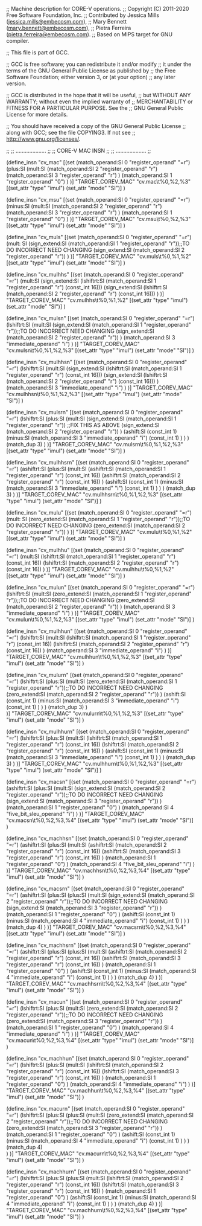 ;; Machine description for CORE-V operations.
;; Copyright (C) 2011-2020 Free Software Foundation, Inc.
;; Contributed by Jessica Mills (jessica.mills@embecosm.com),
;;                Mary Bennett (mary.bennett@embecosm.com),
;;                Pietra Ferreira (pietra.ferreira@embecosm.com).
;; Based on MIPS target for GNU compiler.

;; This file is part of GCC.

;; GCC is free software; you can redistribute it and/or modify
;; it under the terms of the GNU General Public License as published by
;; the Free Software Foundation; either version 3, or (at your option)
;; any later version.

;; GCC is distributed in the hope that it will be useful,
;; but WITHOUT ANY WARRANTY; without even the implied warranty of
;; MERCHANTABILITY or FITNESS FOR A PARTICULAR PURPOSE.  See the
;; GNU General Public License for more details.

;; You should have received a copy of the GNU General Public License
;; along with GCC; see the file COPYING3.  If not see
;; <http://www.gnu.org/licenses/>.

;;
;;  ....................
;;
;;      CORE-V MAC INSN
;;
;;  ....................
;;

(define_insn "cv_mac"
  [(set (match_operand:SI 0 "register_operand" "=r")
    (plus:SI (mult:SI (match_operand:SI 2 "register_operand" "r")
		      (match_operand:SI 3 "register_operand" "r")
	     )
	     (match_operand:SI 1 "register_operand" "0")
    )
  )]
  "TARGET_COREV_MAC"
  "cv.mac\t%0,%2,%3"
  [(set_attr "type" "imul")
   (set_attr "mode" "SI")]
)

(define_insn "cv_msu"
  [(set (match_operand:SI 0 "register_operand" "=r")
    (minus:SI (mult:SI (match_operand:SI 2 "register_operand" "r")
		       (match_operand:SI 3 "register_operand" "r")
	      )
	      (match_operand:SI 1 "register_operand" "0")
    )
  )]
  "TARGET_COREV_MAC"
  "cv.msu\t%0,%2,%3"
  [(set_attr "type" "imul")
   (set_attr "mode" "SI")]
)


(define_insn "cv_muls"
  [(set (match_operand:SI 0 "register_operand" "=r")
    (mult: SI (sign_extend:SI (match_operand:SI 1 "register_operand" "r"));;TO DO INCORRECT NEED CHANGING
	      (sign_extend:SI (match_operand:SI 2 "register_operand" "r"))
    )
  )]
  "TARGET_COREV_MAC"
  "cv.muls\t%0,%1,%2"
  [(set_attr "type" "imul")
   (set_attr "mode" "SI")]
)

(define_insn "cv_mulhhs"
  [(set (match_operand:SI 0 "register_operand" "=r")
    (mult:SI (sign_extend:SI (lshiftrt:SI
			       (match_operand:SI 1 "register_operand" "r")
			       (const_int 16)))
	     (sign_extend:SI (lshiftrt:SI
			       (match_operand:SI 2 "register_operand" "r")
			       (const_int 16)))
    )
  )]
  "TARGET_COREV_MAC"
  "cv.mulhhs\t%0,%1,%2"
  [(set_attr "type" "imul")
   (set_attr "mode" "SI")]
)

(define_insn "cv_mulsn"
  [(set (match_operand:SI 0 "register_operand" "=r")
    (lshiftrt:SI
      (mult:SI (sign_extend:SI (match_operand:SI 1 "register_operand" "r"));;TO DO INCORRECT NEED CHANGING
	       (sign_extend:SI (match_operand:SI 2 "register_operand" "r"))
      )
      (match_operand:SI 3 "immediate_operand" "i")
    )
  )]
  "TARGET_COREV_MAC"
  "cv.mulsn\t%0,%1,%2,%3"
  [(set_attr "type" "imul")
   (set_attr "mode" "SI")]
)

(define_insn "cv_mulhhsn"
  [(set (match_operand:SI 0 "register_operand" "=r")
    (lshiftrt:SI
      (mult:SI (sign_extend:SI (lshiftrt:SI
			         (match_operand:SI 1 "register_operand" "r")
				 (const_int 16)))
	       (sign_extend:SI (lshiftrt:SI
			         (match_operand:SI 2 "register_operand" "r")
				 (const_int 16)))
      )
      (match_operand:SI 3 "immediate_operand" "i")
    ) 
  )]
  "TARGET_COREV_MAC"
  "cv.mulhhsn\t%0,%1,%2,%3"
  [(set_attr "type" "imul")
   (set_attr "mode" "SI")]
)

(define_insn "cv_mulsrn"
  [(set (match_operand:SI 0 "register_operand" "=r")
    (lshiftrt:SI
      (plus:SI
	(mult:SI (sign_extend:SI (match_operand:SI 1 "register_operand" "r")) ;;FIX THIS AS ABOVE
		 (sign_extend:SI (match_operand:SI 2 "register_operand" "r"))
	)
	(ashift:SI
	  (const_int 1)
	  (minus:SI (match_operand:SI 3 "immediate_operand" "i")
		    (const_int 1)
	  )
	)
      )
      (match_dup 3)
    )
  )]
  "TARGET_COREV_MAC"
  "cv.mulsrn\t%0,%1,%2,%3"
  [(set_attr "type" "imul")
   (set_attr "mode" "SI")]
)

(define_insn "cv_mulhhsrn"
  [(set (match_operand:SI 0 "register_operand" "=r")
    (ashiftrt:SI
      (plus:SI
	(mult:SI (ashiftrt:SI (match_operand:SI 1 "register_operand" "r")
			      (const_int 16))
		 (ashiftrt:SI (match_operand:SI 2 "register_operand" "r")
			      (const_int 16))
	)
	(ashift:SI
	  (const_int 1)
	  (minus:SI (match_operand:SI 3 "immediate_operand" "i")
		    (const_int 1)
	  )
	)
      )
      (match_dup 3)
    )
  )]
  "TARGET_COREV_MAC"
  "cv.mulhhsrn\t%0,%1,%2,%3"
  [(set_attr "type" "imul")
   (set_attr "mode" "SI")]
)

(define_insn "cv_mulu"
  [(set (match_operand:SI 0 "register_operand" "=r")
    (mult: SI (zero_extend:SI (match_operand:SI 1 "register_operand" "r"));;TO DO INCORRECT NEED CHANGING
	      (zero_extend:SI (match_operand:SI 2 "register_operand" "r"))
    )
  )]
  "TARGET_COREV_MAC"
  "cv.mulu\t%0,%1,%2"
  [(set_attr "type" "imul")
   (set_attr "mode" "SI")]
)

(define_insn "cv_mulhhu"
  [(set (match_operand:SI 0 "register_operand" "=r")
    (mult:SI (lshiftrt:SI (match_operand:SI 1 "register_operand" "r")
			  (const_int 16))
	     (lshiftrt:SI (match_operand:SI 2 "register_operand" "r")
			  (const_int 16))
    )
  )]
  "TARGET_COREV_MAC"
  "cv.mulhhu\t%0,%1,%2"
  [(set_attr "type" "imul")
   (set_attr "mode" "SI")]
)

(define_insn "cv_mulun"
  [(set (match_operand:SI 0 "register_operand" "=r")
    (lshiftrt:SI
      (mult:SI (zero_extend:SI (match_operand:SI 1 "register_operand" "r"));;TO DO INCORRECT NEED CHANGING
	       (zero_extend:SI (match_operand:SI 2 "register_operand" "r"))
      )
      (match_operand:SI 3 "immediate_operand" "i")
    )
  )]
  "TARGET_COREV_MAC"
  "cv.mulun\t%0,%1,%2,%3"
  [(set_attr "type" "imul")
   (set_attr "mode" "SI")]
)

(define_insn "cv_mulhhun"
  [(set (match_operand:SI 0 "register_operand" "=r")
    (lshiftrt:SI
      (mult:SI (lshiftrt:SI (match_operand:SI 1 "register_operand" "r")
			    (const_int 16))
	       (lshiftrt:SI (match_operand:SI 2 "register_operand" "r")
			    (const_int 16))
      )
      (match_operand:SI 3 "immediate_operand" "i")
    )
  )]
  "TARGET_COREV_MAC"
  "cv.mulhhun\t%0,%1,%2,%3"
  [(set_attr "type" "imul")
   (set_attr "mode" "SI")]
)

(define_insn "cv_mulurn"
  [(set (match_operand:SI 0 "register_operand" "=r")
    (lshiftrt:SI
      (plus:SI
	(mult:SI (zero_extend:SI (match_operand:SI 1 "register_operand" "r"));;TO DO INCORRECT NEED CHANGING
		 (zero_extend:SI (match_operand:SI 2 "register_operand" "r"))
	)
	(ashift:SI
	  (const_int 1)
	  (minus:SI (match_operand:SI 3 "immediate_operand" "i")
		    (const_int 1)
	  )
	)
      )
      (match_dup 3)
    )	
  )]
  "TARGET_COREV_MAC"
  "cv.mulurn\t%0,%1,%2,%3"
  [(set_attr "type" "imul")
   (set_attr "mode" "SI")]
)

(define_insn "cv_mulhhurn"
  [(set (match_operand:SI 0 "register_operand" "=r")
    (lshiftrt:SI
      (plus:SI
	(mult:SI (lshiftrt:SI (match_operand:SI 1 "register_operand" "r")
			      (const_int 16))
		 (lshiftrt:SI (match_operand:SI 2 "register_operand" "r")
			      (const_int 16))
	)
	(ashift:SI
	  (const_int 1)
	  (minus:SI (match_operand:SI 3 "immediate_operand" "i")
		    (const_int 1)
	  )
	)
      )
      (match_dup 3)
    )
  )]
  "TARGET_COREV_MAC"
  "cv.mulhhurn\t%0,%1,%2,%3"
  [(set_attr "type" "imul")
   (set_attr "mode" "SI")]
)

(define_insn "cv_macsn"
  [(set (match_operand:SI 0 "register_operand" "=r")
    (ashiftrt:SI
      (plus:SI
	(mult:SI (sign_extend:SI (match_operand:SI 2 "register_operand" "r"));;TO DO INCORRECT NEED CHANGING
		 (sign_extend:SI (match_operand:SI 3 "register_operand" "r"))
	)
	(match_operand:SI 1 "register_operand" "0")
      )
      (match_operand:SI 4 "five_bit_sleu_operand" "i")
    )
  )]
  "TARGET_COREV_MAC"
  "cv.macsn\t%0,%2,%3,%4"
  [(set_attr "type" "imul")
   (set_attr "mode" "SI")]
)

(define_insn "cv_machhsn"
  [(set (match_operand:SI 0 "register_operand" "=r")
    (ashiftrt:SI
      (plus:SI
	(mult:SI (ashiftrt:SI (match_operand:SI 2 "register_operand" "r")
			      (const_int 16))
		 (ashiftrt:SI (match_operand:SI 3 "register_operand" "r")
			      (const_int 16))
	)
	(match_operand:SI 1 "register_operand" "0")
      )
      (match_operand:SI 4 "five_bit_sleu_operand" "i")
    )
  )]
  "TARGET_COREV_MAC"
  "cv.machhsn\t%0,%2,%3,%4"
  [(set_attr "type" "imul")
   (set_attr "mode" "SI")]
)

(define_insn "cv_macsrn"
  [(set (match_operand:SI 0 "register_operand" "=r")
    (ashiftrt:SI
      (plus:SI
	(plus:SI
	  (mult:SI (sign_extend:SI (match_operand:SI 2 "register_operand" "r"));;TO DO INCORRECT NEED CHANGING
		   (sign_extend:SI (match_operand:SI 3 "register_operand" "r"))
	  )
	  (match_operand:SI 1 "register_operand" "0")
	)
	(ashift:SI 
	  (const_int 1)
	  (minus:SI (match_operand:SI 4 "immediate_operand" "i") 
		    (const_int 1)
	  )
	)
      )
      (match_dup 4)
    )
  )]
  "TARGET_COREV_MAC"
  "cv.macsrn\t%0,%2,%3,%4"
  [(set_attr "type" "imul")
   (set_attr "mode" "SI")]
)

(define_insn "cv_machhsrn"
  [(set (match_operand:SI 0 "register_operand" "=r")
    (ashiftrt:SI
      (plus:SI
	(plus:SI
	  (mult:SI (ashiftrt:SI (match_operand:SI 2 "register_operand" "r")
				(const_int 16))
		   (ashiftrt:SI (match_operand:SI 3 "register_operand" "r")
				(const_int 16))
	  )
	  (match_operand:SI 1 "register_operand" "0")
	)
	(ashift:SI
	  (const_int 1)
	  (minus:SI (match_operand:SI 4 "immediate_operand" "i")
		    (const_int 1)
	  )
	)
      )
      (match_dup 4)
    )
  )]
  "TARGET_COREV_MAC"
  "cv.machhsrn\t%0,%2,%3,%4"
  [(set_attr "type" "imul")
   (set_attr "mode" "SI")]
)

(define_insn "cv_macun"
  [(set (match_operand:SI 0 "register_operand" "=r")
    (lshiftrt:SI
      (plus:SI
	(mult:SI (zero_extend:SI (match_operand:SI 2 "register_operand" "r"));;TO DO INCORRECT NEED CHANGING
		 (zero_extend:SI (match_operand:SI 3 "register_operand" "r"))
	)
	(match_operand:SI 1 "register_operand" "0")
      )
      (match_operand:SI 4 "immediate_operand" "i")
    )
  )]
  "TARGET_COREV_MAC"
  "cv.macun\t%0,%2,%3,%4"
  [(set_attr "type" "imul")
   (set_attr "mode" "SI")]
)

(define_insn "cv_machhun"
  [(set (match_operand:SI 0 "register_operand" "=r")
    (lshiftrt:SI
      (plus:SI
	(mult:SI (lshiftrt:SI (match_operand:SI 2 "register_operand" "r")
			      (const_int 16))
		 (lshiftrt:SI (match_operand:SI 3 "register_operand" "r")
			      (const_int 16))
	)
	(match_operand:SI 1 "register_operand" "0")
      )
      (match_operand:SI 4 "immediate_operand" "i")
    )
  )]
  "TARGET_COREV_MAC"
  "cv.machhun\t%0,%2,%3,%4"
  [(set_attr "type" "imul")
   (set_attr "mode" "SI")]
)

(define_insn "cv_macurn"
  [(set (match_operand:SI 0 "register_operand" "=r")
    (lshiftrt:SI
      (plus:SI
	(plus:SI
	  (mult:SI (zero_extend:SI (match_operand:SI 2 "register_operand" "r"));;TO DO INCORRECT NEED CHANGING
		   (zero_extend:SI (match_operand:SI 3 "register_operand" "r"))
	  )
	  (match_operand:SI 1 "register_operand" "0")
	)
	(ashift:SI
	  (const_int 1)
	  (minus:SI (match_operand:SI 4 "immediate_operand" "i")
		    (const_int 1)
	  )
	)
      )
      (match_dup 4)  
    )
  )]
  "TARGET_COREV_MAC"
  "cv.macurn\t%0,%2,%3,%4"
  [(set_attr "type" "imul")
   (set_attr "mode" "SI")]
)

(define_insn "cv_machhurn"
  [(set (match_operand:SI 0 "register_operand" "=r")
    (lshiftrt:SI
      (plus:SI
	(plus:SI
	  (mult:SI (lshiftrt:SI (match_operand:SI 2 "register_operand" "r")
				(const_int 16))
		   (lshiftrt:SI (match_operand:SI 3 "register_operand" "r")
				(const_int 16))
	  )
	  (match_operand:SI 1 "register_operand" "0")
	)
	(ashift:SI
	  (const_int 1)
	  (minus:SI (match_operand:SI 4 "immediate_operand" "i")
		    (const_int 1)
	  )
	)
      )
      (match_dup 4)
    )
  )]
  "TARGET_COREV_MAC"
  "cv.machhurn\t%0,%2,%3,%4"
  [(set_attr "type" "imul")
   (set_attr "mode" "SI")]
)

